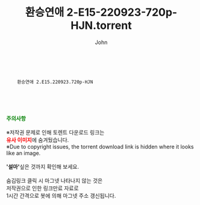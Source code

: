 ﻿---
layout: post
title:  "    환승연애 2-E15-220923-720p-HJN.torrent"
author: John
categories: [ TV ]
tags: [  ]
image:  
description: "    환승연애 2-E15-220923-720p-HJN torrent 정보 공유"
toc: true
toc_sticky: true
---

<br>

        환승연애 2.E15.220923.720p-HJN  
    
<br><br><br>
<p data-ke-size="size16"><b><span style="color: green;">주의사항</span></b><br /><br />※저작권 문제로 인해 토렌트 다운로드 링크는<br /><b><span style="color: red;">유사 이미지</span></b>에 숨겨뒀습니다.<br />※Due to copyright issues, the torrent download link is hidden where it looks like an image.<br /><br /><b>'설마'</b>싶은 것까지 확인해 보세요.<br /><br />숨김링크 클릭 시 마그넷 나타나지 않는 것은<br />저작권으로 인한 링크만료 자료로<br />1시간 간격으로 봇에 의해 마그넷 주소 갱신됩니다.</p>
